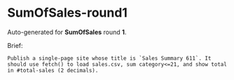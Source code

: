 # SumOfSales-round1

Auto-generated for **SumOfSales** round **1**.

Brief:

```
Publish a single-page site whose title is `Sales Summary 611`. It should use fetch() to load sales.csv, sum category<=21, and show total in #total-sales (2 decimals).
```